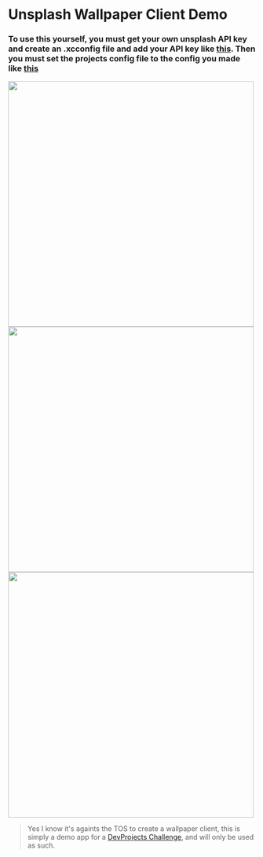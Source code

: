 # Unsplash Wallpaper Client Demo

### To use this yourself, you must get your own unsplash API key and create an .xcconfig file and add your API key like [this](https://i.imgur.com/vJ4nVFm.png). Then you must set the projects config file to the config you made like [this](https://i.imgur.com/v8RgTNK.png)

<div>
  <img height="500" src="https://i.imgur.com/ZqqP9WO.png">
  <img height="500" src="https://i.imgur.com/Cv5pXH3.png">
  <img height="500" src="https://i.imgur.com/6YHmNQN.png">
</div>
  
  > Yes I know it's againts the TOS to create a wallpaper client, this is simply a demo app for a [DevProjects Challenge](https://www.codementor.io/projects/mobile/wallpaper-mobile-app-atx32pz772), and will only be used as such.
